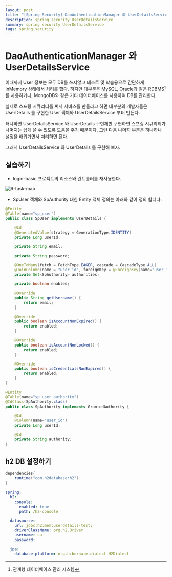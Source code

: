 ```yaml
---
layout: post
title: "[Spring Security] DaoAuthenticationManager 와 UserDetailsService"
description: spring security UserDetailsService
summary: spring security UserDetailsService
tags: spring_security
---
```


# DaoAuthenticationManager 와 UserDetailsService

이때까지 User 정보는 모두 DB를 쓰지않고 테스트 및 학습용으로 간단하게 InMemory 상태에서 처리를 했다. 하지만 대부분은 MySQL, Oracle과 같은 RDBMS[^1] 를 사용하거나, MongoDB와 같은 기타 데이터베이스를 사용하여 DB를 관리한다.

[^1]: 관계형 데이터베이스 관리 시스템

실제로 스프링 시큐리티를 써서 서비스를 만들라고 하면 대부분의 개발자들은 UserDetails 를 구현한 User 객체와 UserDetailsService 부터 만든다.

왜냐하면 UserDetailsService 와 UserDetails 구현체만 구현하면 스프링 시큐리티가 나머지는 쉽게 쓸 수 있도록 도움을 주기 때문이다. 그런 다음 나머지 부분은 하나하나 설정을 배워가면서 처리하면 된다.

그래서 UserDetailsService 와 UserDetails 를 구현해 보자.

## 실습하기

- login-basic 프로젝트의 리소스와 컨트롤러를 재사용한다.

![6-task-map](https://bluewind8791.github.io/assets/image/6-userdetails.png)

- SpUser 객체와 SpAuthority 대한 Entity 객체 정의는 아래와 같이 정의 합니다.

```java
@Entity
@Table(name="sp_user")
public class SpUser implements UserDetails {

    @Id
    @GeneratedValue(strategy = GenerationType.IDENTITY)
    private Long userId;

    private String email;

    private String password;

    @OneToMany(fetch = FetchType.EAGER, cascade = CascadeType.ALL)
    @JoinColumn(name = "user_id", foreignKey = @ForeignKey(name="user_id"))
    private Set<SpAuthority> authorities;

    private boolean enabled;

    @Override
    public String getUsername() {
        return email;
    }

    @Override
    public boolean isAccountNonExpired() {
        return enabled;
    }

    @Override
    public boolean isAccountNonLocked() {
        return enabled;
    }

    @Override
    public boolean isCredentialsNonExpired() {
        return enabled;
    }
}
```

```java
@Entity
@Table(name="sp_user_authority")
@IdClass(SpAuthority.class)
public class SpAuthority implements GrantedAuthority {

    @Id
    @Column(name="user_id")
    private Long userId;

    @Id
    private String authority;
}
```

## h2 DB 설정하기

```gradle
dependencies{
    runtime("com.h2database:h2")
}
```

```yaml
spring:
  h2:
    console:
      enabled: true
      path: /h2-console

  datasource:
    url: jdbc:h2:mem:userdetails-test;
    driverClassName: org.h2.Driver
    username: sa
    password:

  jpa:
    database-platform: org.hibernate.dialect.H2Dialect
```
